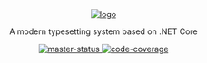 <div align="center">
	<a href="https://github.com/science-docs/Scriber">
		<img alt="logo" src="https://user-images.githubusercontent.com/4377073/104926964-1dd46e80-59a1-11eb-85ca-5981c18b732c.png">
	</a>
	<p>
		A modern typesetting system based on .NET Core
	</p>
	<a href="https://github.com/science-docs/Scriber/actions?query=workflow%3A%22.NET+Core%22">
		<img alt="master-status" src="https://img.shields.io/github/workflow/status/science-docs/Scriber/.NET%20Core?logo=github&style=flat-square">
	</a>
	<a href="https://codecov.io/gh/science-docs/Scriber">
		<img alt="code-coverage" src="https://img.shields.io/codecov/c/github/science-docs/Scriber/master?style=flat-square&logo=codecov">
	</a>
</div>




